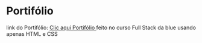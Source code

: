 # Portifólio

link do Portifólio:
<a href="https://atilamariano.github.io/Portifolio/" target="_blank">Clic aqui Portifólio </a>
feito no curso Full Stack da blue usando apenas HTML e CSS
